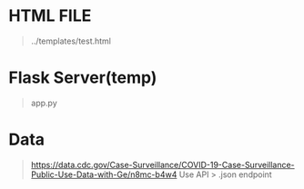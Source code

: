 # HTML FILE 
> ../templates/test.html


# Flask Server(temp)
> app.py

# Data
> https://data.cdc.gov/Case-Surveillance/COVID-19-Case-Surveillance-Public-Use-Data-with-Ge/n8mc-b4w4
> Use API > .json endpoint
